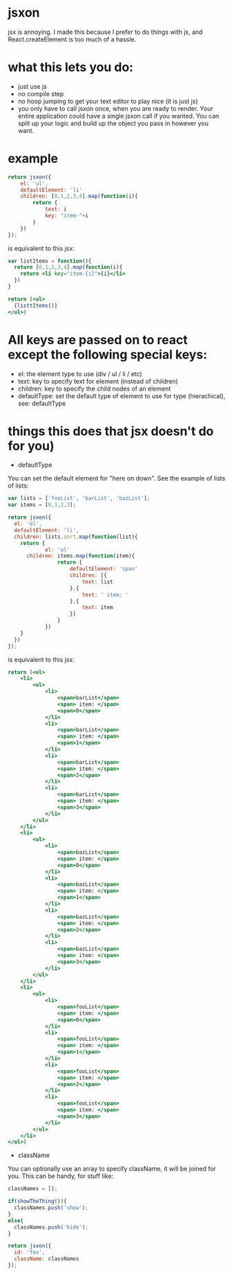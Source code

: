 # jsxon

jsx is annoying.  I made this because I prefer to do things with
js, and React.createElement is too much of a hassle.

# what this lets you do:

* just use js
* no compile step
* no hoop jumping to get your text editor to play nice (it is just js)
* you only have to call jsxon once, when you are ready to render.
  Your entire application could have a single jsxon call if you
  wanted. You can split up your logic and build up the object you pass
  in however you want.

# example

```javascript
return jsxon({
    el: 'ul',
    defaultElement: 'li'
    children: [0,1,2,3,4].map(function(i){
        return {
            text: i
            key: "item-"+i
        }
    })
});
```

is equivalent to this jsx:

```jsx
var listItems = function(){
  return [0,1,2,3,4].map(function(i){
    return <li key="item-{i}">{i}</li>
  })
}

return (<ul>
  {listtItems()}
</ul>)
```

# All keys are passed on to react except the following special keys:

* el: the element type to use (div / ul / li / etc)
* text: key to specify text for element (instead of children)
* children: key to specify the child nodes of an element
* defaultType: set the default type of element to use for type
  (hierachical), see: defaultType

# things this does that jsx doesn't do for you)

* defaultType

You can set the default element for "here on down".  See the example
of lists of lists:

```javascript
var lists = ['fooList', 'barList', 'bazList'];
var items = [0,1,2,3];

return jsxon({
  el: 'ol',
  defaultElement: 'li',
  children: lists.sort.map(function(list){
    return {
            el: 'ul'
      children: items.map(function(item){
                return {
                    defaultElement: 'span'
                    children: [{
                        text: list
                    },{
                        text: ' item: '
                    },{
                        text: item
                    }]
                }
            })
    }
  })
});
```

is equivalent to this jsx:

```jsx
return (<ol>
    <li>
        <ul>
            <li>
                <span>barList</span>
                <span> item: </span>
                <span>0</span>
            </li>
            <li>
                <span>barList</span>
                <span> item: </span>
                <span>1</span>
            </li>
            <li>
                <span>barList</span>
                <span> item: </span>
                <span>2</span>
            </li>
            <li>
                <span>barList</span>
                <span> item: </span>
                <span>3</span>
            </li>
        </ul>
    </li>
    <li>
        <ul>
            <li>
                <span>bazList</span>
                <span> item: </span>
                <span>0</span>
            </li>
            <li>
                <span>bazList</span>
                <span> item: </span>
                <span>1</span>
            </li>
            <li>
                <span>bazList</span>
                <span> item: </span>
                <span>2</span>
            </li>
            <li>
                <span>bazList</span>
                <span> item: </span>
                <span>3</span>
            </li>
        </ul>
    </li>
    <li>
        <ul>
            <li>
                <span>fooList</span>
                <span> item: </span>
                <span>0</span>
            </li>
            <li>
                <span>fooList</span>
                <span> item: </span>
                <span>1</span>
            </li>
            <li>
                <span>fooList</span>
                <span> item: </span>
                <span>2</span>
            </li>
            <li>
                <span>fooList</span>
                <span> item: </span>
                <span>3</span>
            </li>
        </ul>
    </li>
</ol>)
```

* className

You can optionally use an array to specify className, it will be
joined for you.  This can be handy, for stuff like:

```javascript
classNames = [];

if(showTheThing()){
  classNames.push('show');
}
else{
  classNames.push('hide');
}

return jsxon({
  id: 'foo',
  className: classNames
});
```
